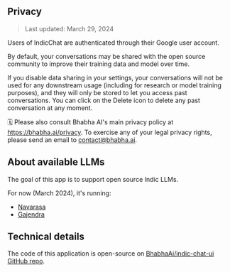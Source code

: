 ## Privacy

> Last updated: March 29, 2024

Users of IndicChat are authenticated through their Google user account.

By default, your conversations may be shared with the open source community to improve their training data and model over time.

If you disable data sharing in your settings, your conversations will not be used for any downstream usage (including for research or model training purposes), and they will only be stored to let you access past conversations. You can click on the Delete icon to delete any past conversation at any moment.

🗓 Please also consult Bhabha AI's main privacy policy at <https://bhabha.ai/privacy>. To exercise any of your legal privacy rights, please send an email to <contact@bhabha.ai>.

## About available LLMs

The goal of this app is to support open source Indic LLMs.

For now (March 2024), it's running:

- [Navarasa](https://github.com/BhabhaAI/indic-chat-ui)
- [Gajendra](https://huggingface.co/BhabhaAI/Gajendra-v0.1)

## Technical details

The code of this application is open-source on [BhabhaAi/indic-chat-ui GitHub repo](https://github.com/BhabhaAI/indic-chat-ui).
